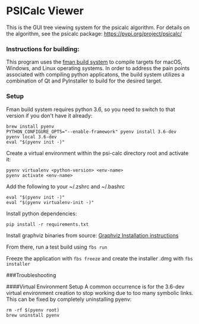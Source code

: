 # PSICalc Viewer 

This is the GUI tree viewing system for the psicalc algorithm. For details on the algorithm, see the psicalc package: https://pypi.org/project/psicalc/ 

### Instructions for building:

This program uses the [fman build system](https://build-system.fman.io/) to compile targets for macOS, Windows, and Linux operating systems. 
In order to address the pain points associated with compiling python applicatons, the build system utilizes a combination of Qt and PyInstaller to 
build for the desired target. 

### Setup

Fman build system requires python 3.6, so you need to switch to that version if you don't have it already:
```
brew install pyenv
PYTHON_CONFIGURE_OPTS="--enable-framework" pyenv install 3.6-dev
pyenv local 3.6-dev
eval "$(pyenv init -)"
```

Create a virtual environment within the psi-calc directory root and activate it:
```
pyenv virtualenv <python-version> <env-name>
pyenv activate <env-name>
```

Add the following to your ~/.zshrc and ~/.bashrc
```
eval "$(pyenv init -)"
eval "$(pyenv virtualenv-init -)"
```

Install python dependencies:
```
pip install -r requirements.txt
```
Install graphviz binaries from source:
[Graphviz Installation instructions](https://github.com/mandosoft/psi-calc/wiki/Graphviz-Installation)

From there, run a test build using ```fbs run```

Freeze the application with ```fbs freeze``` and create the installer .dmg with ```fbs installer```

###Troubleshooting

####Virtual Environment Setup
A common occurrence is for the 3.6-dev virtual environment creation to stop working due to 
too many symbolic links. This can be fixed by completely uninstalling pyenv:

```
rm -rf $(pyenv root)
brew uninstall pyenv
```
